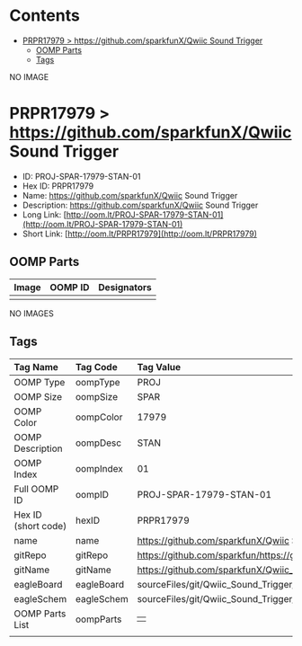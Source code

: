 



Contents
========

* [PRPR17979 > https://github.com/sparkfunX/Qwiic Sound Trigger](#prpr17979--httpsgithubcomsparkfunxqwiic-sound-trigger)
	* [OOMP Parts](#oomp-parts)
	* [Tags](#tags)
  
NO IMAGE  
# PRPR17979 > https://github.com/sparkfunX/Qwiic Sound Trigger

- ID: PROJ-SPAR-17979-STAN-01
- Hex ID: PRPR17979
- Name: https://github.com/sparkfunX/Qwiic Sound Trigger
- Description: https://github.com/sparkfunX/Qwiic Sound Trigger
- Long Link: [http://oom.lt/PROJ-SPAR-17979-STAN-01](http://oom.lt/PROJ-SPAR-17979-STAN-01)
- Short Link: [http://oom.lt/PRPR17979](http://oom.lt/PRPR17979)

## OOMP Parts
  

|Image|OOMP ID|Designators|
| :--- | :--- | :--- |
||||
  
NO IMAGES  
## Tags
  

|Tag Name|Tag Code|Tag Value|
| :--- | :--- | :--- |
|OOMP Type|oompType|PROJ|
|OOMP Size|oompSize|SPAR|
|OOMP Color|oompColor|17979|
|OOMP Description|oompDesc|STAN|
|OOMP Index|oompIndex|01|
|Full OOMP ID|oompID|PROJ-SPAR-17979-STAN-01|
|Hex ID (short code)|hexID|PRPR17979|
|name|name|https://github.com/sparkfunX/Qwiic Sound Trigger|
|gitRepo|gitRepo|https://github.com/sparkfun/https://github.com/sparkfunX/Qwiic_Sound_Trigger|
|gitName|gitName|https://github.com/sparkfunX/Qwiic_Sound_Trigger|
|eagleBoard|eagleBoard|sourceFiles/git/Qwiic_Sound_Trigger/Hardware/Qwiic Sound Trigger.brd|
|eagleSchem|eagleSchem|sourceFiles/git/Qwiic_Sound_Trigger/Hardware/Qwiic Sound Trigger.sch|
|OOMP Parts List|oompParts|<table><tr><td></td></tr></table>|
||||
